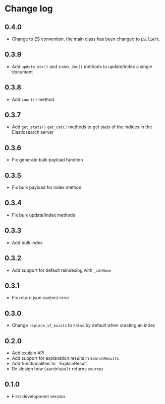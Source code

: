 # Change log
## 0.4.0
* Change to ES convention, the main class has been changed to `ESClient`.

## 0.3.9
* Add `update_doc()` and `index_doc()` methods to update/index a single document

## 0.3.8
* Add `count()` method

## 0.3.7
* Add `get_stats()` `get_cat()` methods to get stats of the indices in the Elasticsearch server

## 0.3.6
* Fix generate bulk payload function

## 0.3.5
* Fix bulk payload for index method

## 0.3.4
* Fix bulk update/index methods

## 0.3.3
* Add bulk index

## 0.3.2
* Add support for default reindexing with `_id=None`

## 0.3.1
* Fix return json content error

## 0.3.0
* Change `replace_if_exists` to `False` by default when creating an index

## 0.2.0
* Add explain API
* Add support for explanation results in `SearchResults`
* Add functionalities to ``ExplainResult`
* Re-design how `SearchResult` returns `sources`

## 0.1.0
* First development version